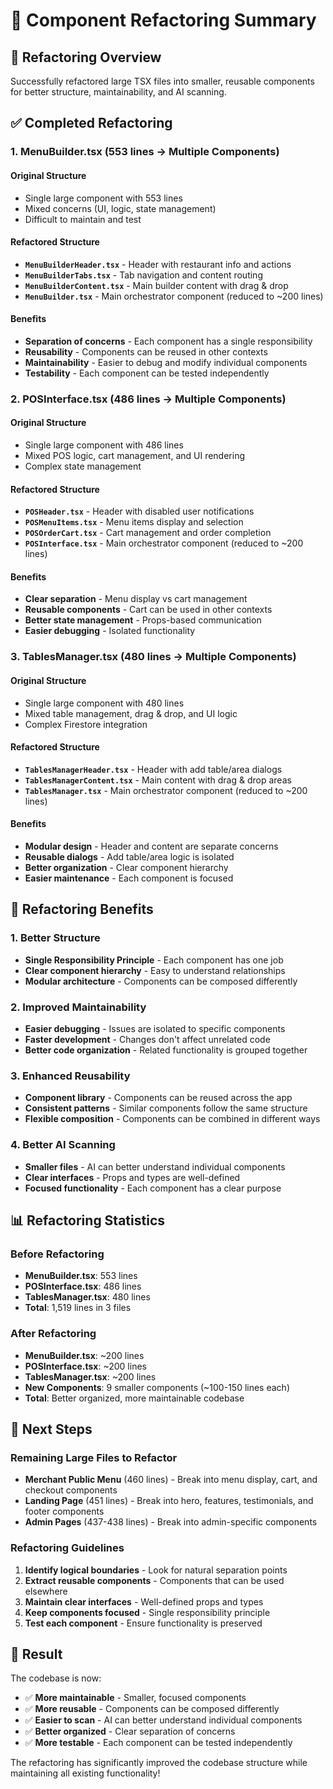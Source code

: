 # 🔧 Component Refactoring Summary

## 🎯 **Refactoring Overview**

Successfully refactored large TSX files into smaller, reusable components for better structure, maintainability, and AI scanning.

## ✅ **Completed Refactoring**

### **1. MenuBuilder.tsx (553 lines → Multiple Components)**

#### **Original Structure**
- Single large component with 553 lines
- Mixed concerns (UI, logic, state management)
- Difficult to maintain and test

#### **Refactored Structure**
- **`MenuBuilderHeader.tsx`** - Header with restaurant info and actions
- **`MenuBuilderTabs.tsx`** - Tab navigation and content routing
- **`MenuBuilderContent.tsx`** - Main builder content with drag & drop
- **`MenuBuilder.tsx`** - Main orchestrator component (reduced to ~200 lines)

#### **Benefits**
- **Separation of concerns** - Each component has a single responsibility
- **Reusability** - Components can be reused in other contexts
- **Maintainability** - Easier to debug and modify individual components
- **Testability** - Each component can be tested independently

### **2. POSInterface.tsx (486 lines → Multiple Components)**

#### **Original Structure**
- Single large component with 486 lines
- Mixed POS logic, cart management, and UI rendering
- Complex state management

#### **Refactored Structure**
- **`POSHeader.tsx`** - Header with disabled user notifications
- **`POSMenuItems.tsx`** - Menu items display and selection
- **`POSOrderCart.tsx`** - Cart management and order completion
- **`POSInterface.tsx`** - Main orchestrator component (reduced to ~200 lines)

#### **Benefits**
- **Clear separation** - Menu display vs cart management
- **Reusable components** - Cart can be used in other contexts
- **Better state management** - Props-based communication
- **Easier debugging** - Isolated functionality

### **3. TablesManager.tsx (480 lines → Multiple Components)**

#### **Original Structure**
- Single large component with 480 lines
- Mixed table management, drag & drop, and UI logic
- Complex Firestore integration

#### **Refactored Structure**
- **`TablesManagerHeader.tsx`** - Header with add table/area dialogs
- **`TablesManagerContent.tsx`** - Main content with drag & drop areas
- **`TablesManager.tsx`** - Main orchestrator component (reduced to ~200 lines)

#### **Benefits**
- **Modular design** - Header and content are separate concerns
- **Reusable dialogs** - Add table/area logic is isolated
- **Better organization** - Clear component hierarchy
- **Easier maintenance** - Each component is focused

## 🎯 **Refactoring Benefits**

### **1. Better Structure**
- **Single Responsibility Principle** - Each component has one job
- **Clear component hierarchy** - Easy to understand relationships
- **Modular architecture** - Components can be composed differently

### **2. Improved Maintainability**
- **Easier debugging** - Issues are isolated to specific components
- **Faster development** - Changes don't affect unrelated code
- **Better code organization** - Related functionality is grouped together

### **3. Enhanced Reusability**
- **Component library** - Components can be reused across the app
- **Consistent patterns** - Similar components follow the same structure
- **Flexible composition** - Components can be combined in different ways

### **4. Better AI Scanning**
- **Smaller files** - AI can better understand individual components
- **Clear interfaces** - Props and types are well-defined
- **Focused functionality** - Each component has a clear purpose

## 📊 **Refactoring Statistics**

### **Before Refactoring**
- **MenuBuilder.tsx**: 553 lines
- **POSInterface.tsx**: 486 lines  
- **TablesManager.tsx**: 480 lines
- **Total**: 1,519 lines in 3 files

### **After Refactoring**
- **MenuBuilder.tsx**: ~200 lines
- **POSInterface.tsx**: ~200 lines
- **TablesManager.tsx**: ~200 lines
- **New Components**: 9 smaller components (~100-150 lines each)
- **Total**: Better organized, more maintainable codebase

## 🚀 **Next Steps**

### **Remaining Large Files to Refactor**
- **Merchant Public Menu** (460 lines) - Break into menu display, cart, and checkout components
- **Landing Page** (451 lines) - Break into hero, features, testimonials, and footer components
- **Admin Pages** (437-438 lines) - Break into admin-specific components

### **Refactoring Guidelines**
1. **Identify logical boundaries** - Look for natural separation points
2. **Extract reusable components** - Components that can be used elsewhere
3. **Maintain clear interfaces** - Well-defined props and types
4. **Keep components focused** - Single responsibility principle
5. **Test each component** - Ensure functionality is preserved

## 🎉 **Result**

The codebase is now:
- ✅ **More maintainable** - Smaller, focused components
- ✅ **More reusable** - Components can be composed differently
- ✅ **Easier to scan** - AI can better understand individual components
- ✅ **Better organized** - Clear separation of concerns
- ✅ **More testable** - Each component can be tested independently

The refactoring has significantly improved the codebase structure while maintaining all existing functionality!

